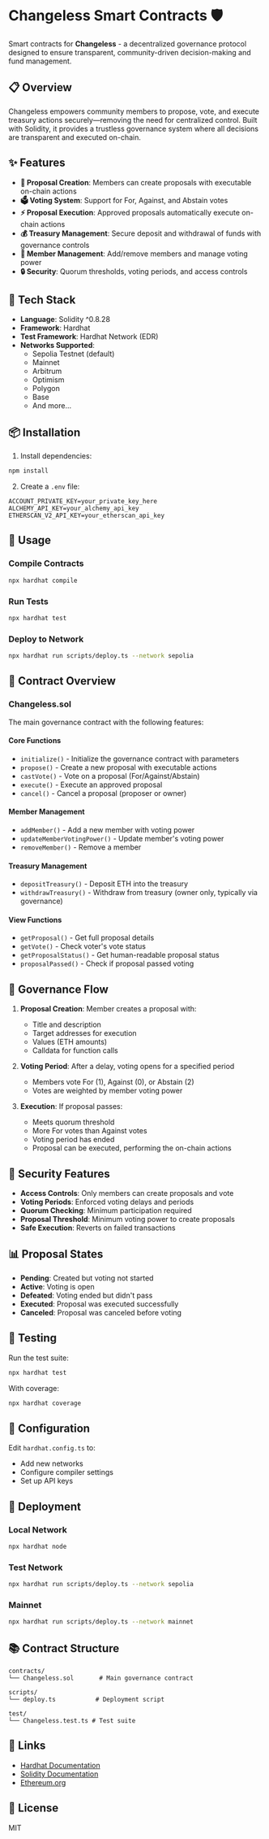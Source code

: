 # Changeless Smart Contracts 🛡️

Smart contracts for **Changeless** - a decentralized governance protocol designed to ensure transparent, community-driven decision-making and fund management.

## 📋 Overview

Changeless empowers community members to propose, vote, and execute treasury actions securely—removing the need for centralized control. Built with Solidity, it provides a trustless governance system where all decisions are transparent and executed on-chain.

## ✨ Features

- **📝 Proposal Creation**: Members can create proposals with executable on-chain actions
- **🗳️ Voting System**: Support for For, Against, and Abstain votes
- **⚡ Proposal Execution**: Approved proposals automatically execute on-chain actions
- **💰 Treasury Management**: Secure deposit and withdrawal of funds with governance controls
- **👥 Member Management**: Add/remove members and manage voting power
- **🔒 Security**: Quorum thresholds, voting periods, and access controls

## 🧰 Tech Stack

- **Language**: Solidity ^0.8.28
- **Framework**: Hardhat
- **Test Framework**: Hardhat Network (EDR)
- **Networks Supported**: 
  - Sepolia Testnet (default)
  - Mainnet
  - Arbitrum
  - Optimism
  - Polygon
  - Base
  - And more...

## 📦 Installation

1. Install dependencies:

```bash
npm install
```

2. Create a `.env` file:

```env
ACCOUNT_PRIVATE_KEY=your_private_key_here
ALCHEMY_API_KEY=your_alchemy_api_key
ETHERSCAN_V2_API_KEY=your_etherscan_api_key
```

## 🚀 Usage

### Compile Contracts

```bash
npx hardhat compile
```

### Run Tests

```bash
npx hardhat test
```

### Deploy to Network

```bash
npx hardhat run scripts/deploy.ts --network sepolia
```

## 📄 Contract Overview

### Changeless.sol

The main governance contract with the following features:

#### Core Functions

- `initialize()` - Initialize the governance contract with parameters
- `propose()` - Create a new proposal with executable actions
- `castVote()` - Vote on a proposal (For/Against/Abstain)
- `execute()` - Execute an approved proposal
- `cancel()` - Cancel a proposal (proposer or owner)

#### Member Management

- `addMember()` - Add a new member with voting power
- `updateMemberVotingPower()` - Update member's voting power
- `removeMember()` - Remove a member

#### Treasury Management

- `depositTreasury()` - Deposit ETH into the treasury
- `withdrawTreasury()` - Withdraw from treasury (owner only, typically via governance)

#### View Functions

- `getProposal()` - Get full proposal details
- `getVote()` - Check voter's vote status
- `getProposalStatus()` - Get human-readable proposal status
- `proposalPassed()` - Check if proposal passed voting

## 🎯 Governance Flow

1. **Proposal Creation**: Member creates a proposal with:
   - Title and description
   - Target addresses for execution
   - Values (ETH amounts)
   - Calldata for function calls

2. **Voting Period**: After a delay, voting opens for a specified period
   - Members vote For (1), Against (0), or Abstain (2)
   - Votes are weighted by member voting power

3. **Execution**: If proposal passes:
   - Meets quorum threshold
   - More For votes than Against votes
   - Voting period has ended
   - Proposal can be executed, performing the on-chain actions

## 🔐 Security Features

- **Access Controls**: Only members can create proposals and vote
- **Voting Periods**: Enforced voting delays and periods
- **Quorum Checking**: Minimum participation required
- **Proposal Threshold**: Minimum voting power to create proposals
- **Safe Execution**: Reverts on failed transactions

## 📊 Proposal States

- **Pending**: Created but voting not started
- **Active**: Voting is open
- **Defeated**: Voting ended but didn't pass
- **Executed**: Proposal was executed successfully
- **Canceled**: Proposal was canceled before voting

## 🧪 Testing

Run the test suite:

```bash
npx hardhat test
```

With coverage:

```bash
npx hardhat coverage
```

## 📝 Configuration

Edit `hardhat.config.ts` to:
- Add new networks
- Configure compiler settings
- Set up API keys

## 🚀 Deployment

### Local Network

```bash
npx hardhat node
```

### Test Network

```bash
npx hardhat run scripts/deploy.ts --network sepolia
```

### Mainnet

```bash
npx hardhat run scripts/deploy.ts --network mainnet
```

## 📚 Contract Structure

```
contracts/
└── Changeless.sol       # Main governance contract

scripts/
└── deploy.ts           # Deployment script

test/
└── Changeless.test.ts # Test suite
```

## 🔗 Links

- [Hardhat Documentation](https://hardhat.org/docs)
- [Solidity Documentation](https://docs.soliditylang.org)
- [Ethereum.org](https://ethereum.org)

## 📄 License

MIT
